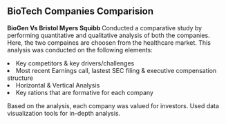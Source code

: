 ## BioTech Companies Comparision
<b>BioGen Vs Bristol Myers Squibb </b>
Conducted a comparative study by performing quantitative and qualitative analysis of both the companies.
Here, the two compaines are choosen from the healthcare market.
This analysis was conducted on the following elements:
<li>Key competitors & key drivers/challenges 
<li>Most recent Earnings call, lastest SEC filing & executive compensation structure
<li>Horizontal & Vertical Analysis 
<li>Key rations that are formative for each company 

Based on the analysis, each company was valued for investors. Used data visualization tools for in-depth analysis.
